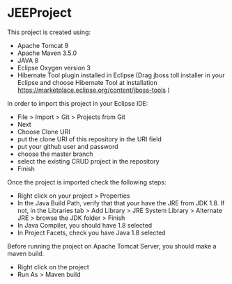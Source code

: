 # JEEProject

This project is created using:
- Apache Tomcat 9
- Apache Maven 3.5.0 
- JAVA 8
- Eclipse Oxygen version 3
- Hibernate Tool plugin installed in Eclipse
(Drag jboss toll installer in your Eclipse and choose Hibernate Tool at installation https://marketplace.eclipse.org/content/jboss-tools )

In order to import this project in your Eclipse IDE:
- File > Import > Git > Projects from Git
- Next
- Choose Clone URI
- put the clone URI of this repository in the URI field
- put your github user and password
- choose the master branch
- select the existing CRUD project in the repository
- Finish

Once the project is imported check the following steps:
- Right click on your project > Properties
- In the Java Build Path, verify that that your have the JRE from JDK 1.8. If not, in the Libraries tab > Add Library > JRE System Library > Alternate JRE > browse the JDK folder > Finish
- In Java Compiler, you should have 1.8 selected
- In Project Facets, check you have Java 1.8 selected

Before running the project on Apache Tomcat Server, you should make a maven build:
- Right click on the project
- Run As > Maven build
